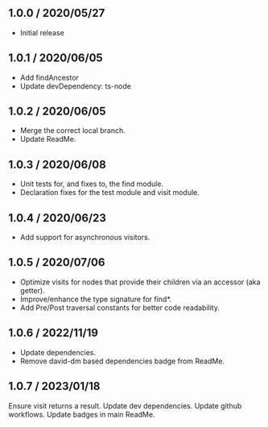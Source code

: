 ## 1.0.0 / 2020/05/27
* Initial release

## 1.0.1 / 2020/06/05  
* Add findAncestor  
* Update devDependency: ts-node

## 1.0.2 / 2020/06/05  
* Merge the correct local branch.
* Update ReadMe.

## 1.0.3 / 2020/06/08  
* Unit tests for, and fixes to, the find module.
* Declaration fixes for the test module and visit module.

## 1.0.4 / 2020/06/23  
* Add support for asynchronous visitors.

## 1.0.5 / 2020/07/06  
* Optimize visits for nodes that provide their children via an accessor (aka getter).
* Improve/enhance the type signature for find*.
* Add Pre/Post traversal constants for better code readability.

## 1.0.6 / 2022/11/19
* Update dependencies.
* Remove david-dm based dependencies badge from ReadMe.

## 1.0.7 / 2023/01/18
Ensure visit returns a result.
Update dev dependencies.
Update github workflows.
Update badges in main ReadMe.
